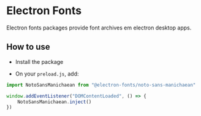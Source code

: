 # Electron Fonts

Electron fonts packages provide font archives em electron desktop apps.

## How to use

* Install the package

* On your `preload.js`, add:

```ts
import NotoSansManichaean from "@electron-fonts/noto-sans-manichaean"

window.addEventListener("DOMContentLoaded", () => {
    NotoSansManichaean.inject()
})
```